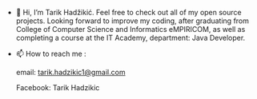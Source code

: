 - 👋 Hi, I’m Tarik Hadžikić. Feel free to check out all of my open source projects. Looking forward to improve my coding, after graduating from College of Computer Science and Informatics eMPIRICOM, as well as completing a course at the IT Academy, department: Java Developer. 

- 📫 How to reach me :

  email: tarik.hadzikic1@gmail.com
  
  Facebook: Tarik Hadzikic



<!---
Hadzee/Hadzee is a ✨ special ✨ repository because its `README.md` (this file) appears on your GitHub profile.
You can click the Preview link to take a look at your changes.
--->
